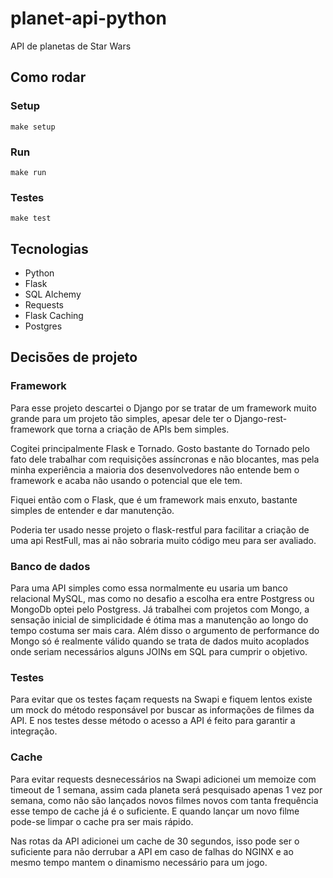 # planet-api-python
API de planetas de Star Wars

## Como rodar

### Setup
```
make setup
```

### Run
```
make run
```

### Testes
```
make test
```

## Tecnologias
* Python
* Flask
* SQL Alchemy
* Requests
* Flask Caching
* Postgres


## Decisões de projeto

### Framework
Para esse projeto descartei o Django por se tratar de um framework muito grande para um projeto tão simples, apesar dele ter o Django-rest-framework que torna a criação de APIs bem simples.

Cogitei principalmente Flask e Tornado.
Gosto bastante do Tornado pelo fato dele trabalhar com requisições assíncronas e não blocantes, mas pela minha experiência a maioria dos desenvolvedores não entende bem o framework e acaba não usando o potencial que ele tem.

Fiquei então com o Flask, que é um framework mais enxuto, bastante simples de entender e dar manutenção.

Poderia ter usado nesse projeto o flask-restful para facilitar a criação de uma api RestFull, mas ai não sobraria muito código meu para ser avaliado.

### Banco de dados
Para uma API simples como essa normalmente eu usaria um banco relacional MySQL, mas como no desafio a escolha era entre Postgress ou MongoDb optei pelo Postgress. Já trabalhei com projetos com Mongo, a sensação inicial de simplicidade é ótima mas a manutenção ao longo do tempo costuma ser mais cara. Além disso o argumento de performance do Mongo só é realmente válido quando se trata de dados muito acoplados onde seriam necessários alguns JOINs em SQL para cumprir o objetivo.

### Testes
Para evitar que os testes façam requests na Swapi e fiquem lentos existe um mock do método responsável por buscar as informações de filmes da API. E nos testes desse método o acesso a API é feito para garantir a integração.

### Cache
Para evitar requests desnecessários na Swapi adicionei um memoize com timeout de 1 semana, assim cada planeta será pesquisado apenas 1 vez por semana, como não são lançados novos filmes novos com tanta frequência esse tempo de cache já é o suficiente. E quando lançar um novo filme pode-se limpar o cache pra ser mais rápido.

Nas rotas da API adicionei um cache de 30 segundos, isso pode ser o suficiente para não derrubar a API em caso de falhas do NGINX e ao mesmo tempo mantem o dinamismo necessário para um jogo.
